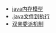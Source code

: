 - [java内存模型](/coding/java/jvm/memoryModel.md)
- [.java文件到执行](/coding/java/jvm/JavaCompile.md)
- [双亲委派机制](/coding/java/jvm/ParentDelegation.md)